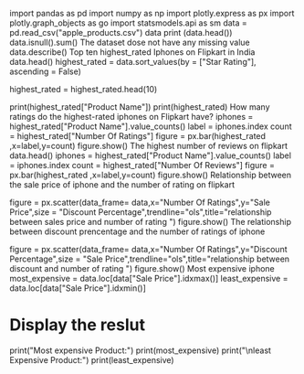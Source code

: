 import pandas as pd
import numpy as np
import plotly.express as px
import plotly.graph_objects as go 
import statsmodels.api as sm
data = pd.read_csv("apple_products.csv")
data
print (data.head())
data.isnull().sum()
The dataset dose not have any missing value
data.describe()
Top ten highest_rated Iphones  on Flipkart in India
data.head()
highest_rated = data.sort_values(by = ["Star Rating"], ascending = False)

highest_rated = highest_rated.head(10)

print(highest_rated["Product Name"])
print(highest_rated)
How many ratings do the highest-rated iphones on Flipkart have?
iphones = highest_rated["Product Name"].value_counts()
label = iphones.index
count = highest_rated["Number Of Ratings"]
figure = px.bar(highest_rated ,x=label,y=count)
figure.show()
The highest number of reviews on flipkart
data.head()
iphones = highest_rated["Product Name"].value_counts()
label = iphones.index
count = highest_rated["Number Of Reviews"]
figure = px.bar(highest_rated ,x=label,y=count)
figure.show()
Relationship between the sale price of iphone and the number of rating on flipkart

figure = px.scatter(data_frame= data,x="Number Of Ratings",y="Sale Price",size = "Discount Percentage",trendline="ols",title="relationship between sales price and number of rating ")
figure.show()
The relationship between discount prencentage and the number of ratings of iphone

figure = px.scatter(data_frame= data,x="Number Of Ratings",y="Discount Percentage",size = "Sale Price",trendline="ols",title="relationship between discount and number of rating ")
figure.show()
Most expensive iphone 
most_expensive = data.loc[data["Sale Price"].idxmax()]
least_expensive = data.loc[data["Sale Price"].idxmin()]

# Display the reslut 
print("Most expensive Product:")
print(most_expensive)
print("\nleast Expensive Product:")
print(least_expensive)

